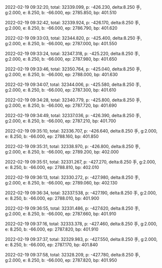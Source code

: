 2022-02-19 09:32:20, total: 32339.099, p: -426.230, delta:8.250 手, g:2.000, e: 8.250, b: -66.000, ep: 2785.850, bp: 401.510

2022-02-19 09:32:42, total: 32339.924, p: -426.170, delta:8.250 手, g:2.000, e: 8.250, b: -66.000, ep: 2786.790, bp: 401.620

2022-02-19 09:33:03, total: 32344.820, p: -425.400, delta:8.250 手, g:2.000, e: 8.250, b: -66.000, ep: 2787.000, bp: 401.550

2022-02-19 09:33:24, total: 32347.318, p: -425.220, delta:8.250 手, g:2.000, e: 8.250, b: -66.000, ep: 2787.980, bp: 401.650

2022-02-19 09:33:46, total: 32350.764, p: -425.040, delta:8.250 手, g:2.000, e: 8.250, b: -66.000, ep: 2788.000, bp: 401.630

2022-02-19 09:34:07, total: 32344.006, p: -425.580, delta:8.250 手, g:2.000, e: 8.250, b: -66.000, ep: 2787.300, bp: 401.610

2022-02-19 09:34:28, total: 32340.779, p: -425.800, delta:8.250 手, g:2.000, e: 8.250, b: -66.000, ep: 2787.720, bp: 401.690

2022-02-19 09:34:49, total: 32337.036, p: -426.390, delta:8.250 手, g:2.000, e: 8.250, b: -66.000, ep: 2787.210, bp: 401.700

2022-02-19 09:35:10, total: 32336.707, p: -426.640, delta:8.250 手, g:2.000, e: 8.250, b: -66.000, ep: 2788.160, bp: 401.850

2022-02-19 09:35:31, total: 32338.970, p: -426.800, delta:8.250 手, g:2.000, e: 8.250, b: -66.000, ep: 2789.200, bp: 402.000

2022-02-19 09:35:51, total: 32331.267, p: -427.270, delta:8.250 手, g:2.000, e: 8.250, b: -66.000, ep: 2788.810, bp: 402.010

2022-02-19 09:36:13, total: 32330.272, p: -427.980, delta:8.250 手, g:2.000, e: 8.250, b: -66.000, ep: 2789.060, bp: 402.130

2022-02-19 09:36:34, total: 32337.538, p: -427.190, delta:8.250 手, g:2.000, e: 8.250, b: -66.000, ep: 2788.010, bp: 401.900

2022-02-19 09:36:55, total: 32331.486, p: -427.620, delta:8.250 手, g:2.000, e: 8.250, b: -66.000, ep: 2787.660, bp: 401.910

2022-02-19 09:37:16, total: 32333.378, p: -427.460, delta:8.250 手, g:2.000, e: 8.250, b: -66.000, ep: 2787.820, bp: 401.910

2022-02-19 09:37:37, total: 32329.983, p: -427.550, delta:8.250 手, g:2.000, e: 8.250, b: -66.000, ep: 2787.170, bp: 401.840

2022-02-19 09:37:58, total: 32328.209, p: -427.780, delta:8.250 手, g:2.000, e: 8.250, b: -66.000, ep: 2787.820, bp: 401.950